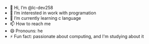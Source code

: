 - 👋 Hi, I’m @lc-dev258
- 👀 I’m interested in work with programation
- 🌱 I’m currently learning c language
- 📫 How to reach me 
- 😄 Pronouns: he
- ⚡ Fun fact: passionate about computing, and I'm studying about it



  






